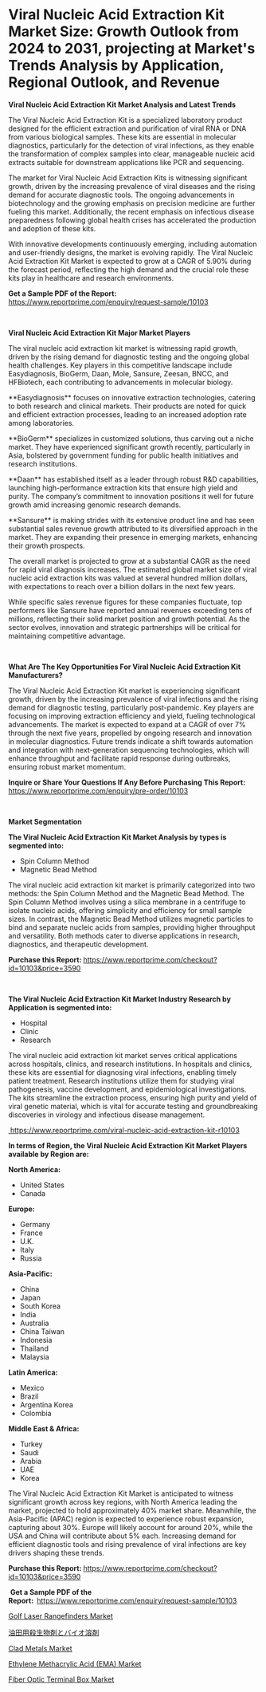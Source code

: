 <p><h1>Viral Nucleic Acid Extraction Kit Market Size: Growth Outlook from 2024 to 2031, projecting at Market's Trends Analysis by Application, Regional Outlook, and Revenue</h1></p><p><strong>Viral Nucleic Acid Extraction Kit Market Analysis and Latest Trends</strong></p>
<p><p>The Viral Nucleic Acid Extraction Kit is a specialized laboratory product designed for the efficient extraction and purification of viral RNA or DNA from various biological samples. These kits are essential in molecular diagnostics, particularly for the detection of viral infections, as they enable the transformation of complex samples into clear, manageable nucleic acid extracts suitable for downstream applications like PCR and sequencing. </p><p>The market for Viral Nucleic Acid Extraction Kits is witnessing significant growth, driven by the increasing prevalence of viral diseases and the rising demand for accurate diagnostic tools. The ongoing advancements in biotechnology and the growing emphasis on precision medicine are further fueling this market. Additionally, the recent emphasis on infectious disease preparedness following global health crises has accelerated the production and adoption of these kits.</p><p>With innovative developments continuously emerging, including automation and user-friendly designs, the market is evolving rapidly. The Viral Nucleic Acid Extraction Kit Market is expected to grow at a CAGR of 5.90% during the forecast period, reflecting the high demand and the crucial role these kits play in healthcare and research environments.</p></p>
<p><strong>Get a Sample PDF of the Report:&nbsp;</strong> <a href="https://www.reportprime.com/enquiry/request-sample/10103">https://www.reportprime.com/enquiry/request-sample/10103</a></p>
<p>&nbsp;</p>
<p><strong>Viral Nucleic Acid Extraction Kit Major Market Players</strong></p>
<p><p>The viral nucleic acid extraction kit market is witnessing rapid growth, driven by the rising demand for diagnostic testing and the ongoing global health challenges. Key players in this competitive landscape include Easydiagnosis, BioGerm, Daan, Mole, Sansure, Zeesan, BNCC, and HFBiotech, each contributing to advancements in molecular biology.</p><p>**Easydiagnosis** focuses on innovative extraction technologies, catering to both research and clinical markets. Their products are noted for quick and efficient extraction processes, leading to an increased adoption rate among laboratories.</p><p>**BioGerm** specializes in customized solutions, thus carving out a niche market. They have experienced significant growth recently, particularly in Asia, bolstered by government funding for public health initiatives and research institutions.</p><p>**Daan** has established itself as a leader through robust R&D capabilities, launching high-performance extraction kits that ensure high yield and purity. The company’s commitment to innovation positions it well for future growth amid increasing genomic research demands.</p><p>**Sansure** is making strides with its extensive product line and has seen substantial sales revenue growth attributed to its diversified approach in the market. They are expanding their presence in emerging markets, enhancing their growth prospects.</p><p>The overall market is projected to grow at a substantial CAGR as the need for rapid viral diagnosis increases. The estimated global market size of viral nucleic acid extraction kits was valued at several hundred million dollars, with expectations to reach over a billion dollars in the next few years.</p><p>While specific sales revenue figures for these companies fluctuate, top performers like Sansure have reported annual revenues exceeding tens of millions, reflecting their solid market position and growth potential. As the sector evolves, innovation and strategic partnerships will be critical for maintaining competitive advantage.</p></p>
<p>&nbsp;</p>
<p><strong>What Are The Key Opportunities For Viral Nucleic Acid Extraction Kit Manufacturers?</strong></p>
<p><p>The Viral Nucleic Acid Extraction Kit market is experiencing significant growth, driven by the increasing prevalence of viral infections and the rising demand for diagnostic testing, particularly post-pandemic. Key players are focusing on improving extraction efficiency and yield, fueling technological advancements. The market is expected to expand at a CAGR of over 7% through the next five years, propelled by ongoing research and innovation in molecular diagnostics. Future trends indicate a shift towards automation and integration with next-generation sequencing technologies, which will enhance throughput and facilitate rapid response during outbreaks, ensuring robust market momentum.</p></p>
<p><strong>Inquire or Share Your Questions If Any Before Purchasing This Report:</strong> <a href="https://www.reportprime.com/enquiry/pre-order/10103">https://www.reportprime.com/enquiry/pre-order/10103</a></p>
<p>&nbsp;</p>
<p><strong>Market Segmentation</strong></p>
<p><strong>The Viral Nucleic Acid Extraction Kit Market Analysis by types is segmented into:</strong></p>
<p><ul><li>Spin Column Method</li><li>Magnetic Bead Method</li></ul></p>
<p><p>The viral nucleic acid extraction kit market is primarily categorized into two methods: the Spin Column Method and the Magnetic Bead Method. The Spin Column Method involves using a silica membrane in a centrifuge to isolate nucleic acids, offering simplicity and efficiency for small sample sizes. In contrast, the Magnetic Bead Method utilizes magnetic particles to bind and separate nucleic acids from samples, providing higher throughput and versatility. Both methods cater to diverse applications in research, diagnostics, and therapeutic development.</p></p>
<p><strong>Purchase this Report:&nbsp;</strong><a href="https://www.reportprime.com/checkout?id=10103&price=3590">https://www.reportprime.com/checkout?id=10103&price=3590</a></p>
<p>&nbsp;</p>
<p><strong>The Viral Nucleic Acid Extraction Kit Market Industry Research by Application is segmented into:</strong></p>
<p><ul><li>Hospital</li><li>Clinic</li><li>Research</li></ul></p>
<p><p>The viral nucleic acid extraction kit market serves critical applications across hospitals, clinics, and research institutions. In hospitals and clinics, these kits are essential for diagnosing viral infections, enabling timely patient treatment. Research institutions utilize them for studying viral pathogenesis, vaccine development, and epidemiological investigations. The kits streamline the extraction process, ensuring high purity and yield of viral genetic material, which is vital for accurate testing and groundbreaking discoveries in virology and infectious disease management.</p></p>
<p><a href="https://www.reportprime.com/viral-nucleic-acid-extraction-kit-r10103">&nbsp;https://www.reportprime.com/viral-nucleic-acid-extraction-kit-r10103</a></p>
<p><strong>In terms of Region, the Viral Nucleic Acid Extraction Kit Market Players available by Region are:</strong></p>
<p>
    <p> <strong> North America: </strong>
        <ul>
            <li>United States</li>
            <li>Canada</li>
        </ul>
        </p> 
    <p> <strong> Europe: </strong>
        <ul>
            <li>Germany</li>
            <li>France</li>
            <li>U.K.</li>
            <li>Italy</li>
            <li>Russia</li>
        </ul>
        </p> 
    <p> <strong> Asia-Pacific: </strong>
        <ul>
            <li>China</li>
            <li>Japan</li>
            <li>South Korea</li>
            <li>India</li>
            <li>Australia</li>
            <li>China Taiwan</li>
            <li>Indonesia</li>
            <li>Thailand</li>
            <li>Malaysia</li>
        </ul>
        </p> 
    <p> <strong> Latin America: </strong>
        <ul>
            <li>Mexico</li>
            <li>Brazil</li>
            <li>Argentina Korea</li>
            <li>Colombia</li>
        </ul>
        </p> 
    <p> <strong> Middle East & Africa: </strong>
        <ul>
            <li>Turkey</li>
            <li>Saudi</li>
            <li>Arabia</li>
            <li>UAE</li>
            <li>Korea</li>
        </ul>
    </p>
    </p>
<p><p>The Viral Nucleic Acid Extraction Kit Market is anticipated to witness significant growth across key regions, with North America leading the market, projected to hold approximately 40% market share. Meanwhile, the Asia-Pacific (APAC) region is expected to experience robust expansion, capturing about 30%. Europe will likely account for around 20%, while the USA and China will contribute about 5% each. Increasing demand for efficient diagnostic tools and rising prevalence of viral infections are key drivers shaping these trends.</p></p>
<p><strong>Purchase this Report: </strong><a href="https://www.reportprime.com/checkout?id=10103&price=3590">https://www.reportprime.com/checkout?id=10103&price=3590</a></p>
<p>&nbsp;<strong>Get a Sample PDF of the Report:&nbsp;&nbsp;</strong><a href="https://www.reportprime.com/enquiry/request-sample/10103">https://www.reportprime.com/enquiry/request-sample/10103</a></p>
<p><strong></strong></p>
<p><p><a href="https://www.linkedin.com/pulse/golf-laser-rangefinders-market-insights-product-type-application-m7tsf?trackingId=K2hmMnXLSF%2BTKbifrjHEgA%3D%3D">Golf Laser Rangefinders Market</a></p><p><a href="https://medium.com/@leigh4852023/oilfield-biocides-and-bio-solvents-market-%E3%81%AF-%E3%82%B3%E3%82%B9%E3%83%88%E7%AE%A1%E7%90%86%E3%81%A8%E5%8A%B9%E7%8E%87%E5%90%91%E4%B8%8A%E3%82%92%E5%84%AA%E5%85%88%E3%81%97%E3%81%BE%E3%81%99-%E3%81%95%E3%82%89%E3%81%AB-%E5%A0%B1%E5%91%8A%E6%9B%B8%E3%81%AF%E5%B8%82%E5%A0%B4%E3%81%AE%E9%9C%80%E8%A6%81%E9%9D%A2%E3%81%A8%E4%BE%9B%E7%B5%A6%E9%9D%A2%E3%81%AE%E4%B8%A1%E6%96%B9%E3%82%92%E3%82%AB%E3%83%90%E3%83%BC%E3%81%97%E3%81%A6%E3%81%84%E3%81%BE%E3%81%99-6825615212c5">油田用殺生物剤とバイオ溶剤</a></p><p><a href="https://medium.com/@jsksk366/the-global-clad-metals-market-is-a-dynamic-and-growing-industry-12fe10e89867">Clad Metals Market</a></p><p><a href="https://issuu.com/reportprime-2/docs/ethylene-methacrylic-acid-ema-marke_10224d2e958bb8">Ethylene Methacrylic Acid (EMA) Market</a></p><p><a href="https://www.linkedin.com/pulse/fiber-optic-terminal-box-market-size-growing-cagr-107-report-mtyhf?trackingId=v145FONDTnuIrDZucWQOww%3D%3D">Fiber Optic Terminal Box Market</a></p></p>